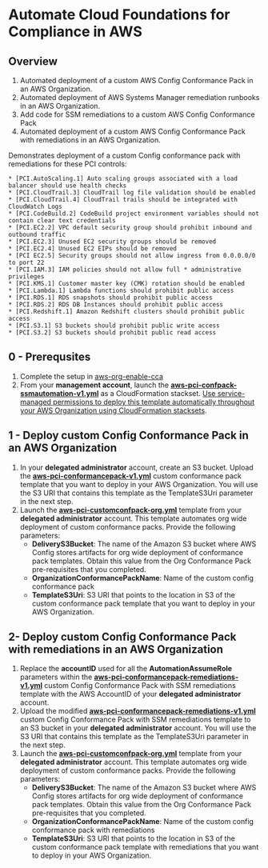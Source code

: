 <p align="center">
</p>

# Automate Cloud Foundations for Compliance in AWS



## Overview

1. Automated deployment of a custom AWS Config Conformance Pack in an AWS Organization. 
2. Automated deployment of AWS Systems Manager remediation runbooks in an AWS Organization. 
3. Add code for SSM remediations to a custom AWS Config Conformance Pack
4. Automated deployment of a custom AWS Config Conformance Pack with remediations in an AWS Organization. 

Demonstrates deployment of a custom Config conformance pack with remediations for these PCI controls:

```
* [PCI.AutoScaling.1] Auto scaling groups associated with a load balancer should use health checks
* [PCI.CloudTrail.3] CloudTrail log file validation should be enabled
* [PCI.CloudTrail.4] CloudTrail trails should be integrated with CloudWatch Logs
* [PCI.CodeBuild.2] CodeBuild project environment variables should not contain clear text credentials
* [PCI.EC2.2] VPC default security group should prohibit inbound and outbound traffic
* [PCI.EC2.3] Unused EC2 security groups should be removed
* [PCI.EC2.4] Unused EC2 EIPs should be removed
* [PCI EC2.5] Security groups should not allow ingress from 0.0.0.0/0 to port 22 
* [PCI.IAM.3] IAM policies should not allow full * administrative privileges
* [PCI.KMS.1] Customer master key (CMK) rotation should be enabled
* [PCI.Lambda.1] Lambda functions should prohibit public access
* [PCI.RDS.1] RDS snapshots should prohibit public access
* [PCI.RDS.2] RDS DB Instances should prohibit public access
* [PCI.Redshift.1] Amazon Redshift clusters should prohibit public access
* [PCI.S3.1] S3 buckets should prohibit public write access
* [PCI.S3.2] S3 buckets should prohibit public read access
```


## 0 - Prerequsites
1. Complete the setup in [aws-org-enable-cca](https://github.com/aws-samples/aws-cloud-compliance-assurance/tree/main/aws-org-enable-cca)
2. From your **management account**, launch the [**aws-pci-confpack-ssmautomation-v1.yml**](https://github.com/aws-samples/aws-cloud-compliance-assurance/blob/main/aws-org-custom-conformancepacks/cft/aws-pci-confpack-ssmautomation-v1.yml) as a CloudFormation stackset. [Use service-managed permissions to deploy this template automatically throughout your AWS Organization using CloudFormation stacksets](https://docs.aws.amazon.com/AWSCloudFormation/latest/UserGuide/stacksets-getting-started-create.html#stacksets-orgs-associate-stackset-with-org). 


## 1 - Deploy custom Config Conformance Pack in an AWS Organization

1. In your **delegated administrator** account, create an S3 bucket. Upload the [**aws-pci-conformancepack-v1.yml**](https://github.com/aws-samples/aws-cloud-compliance-assurance/blob/main/aws-org-custom-conformancepacks/cft/aws-pci-conformancepack-v1.yml) custom conformance pack template that you want to deploy in your AWS Organization. You will use the S3 URI that contains this template as the TemplateS3Uri parameter in the next step.
2. Launch the [**aws-pci-customconfpack-org.yml**](https://github.com/aws-samples/aws-cloud-compliance-assurance/blob/main/aws-org-custom-conformancepacks/cft/aws-pci-custom-confpack-org.yml) template from your **delegated administrator** account. This template automates org wide deployment of custom conformance packs. Provide the following parameters:
	- **DeliveryS3Bucket**: The name of the Amazon S3 bucket where AWS Config stores artifacts for org wide deployment of conformance pack templates. Obtain this value from the Org Conformance Pack pre-requisites that you completed.
	- **OrganizationConformancePackName**: Name of the custom config conformance pack
	- **TemplateS3Uri**: S3 URI that points to the location in S3 of the custom conformance pack template that you want to deploy in your AWS Organization. 

## 2-  Deploy custom Config Conformance Pack with remediations in an AWS Organization

1. Replace the **accountID** used for all the **AutomationAssumeRole** parameters within the [**aws-pci-conformancepack-remediations-v1.yml**](https://github.com/aws-samples/aws-cloud-compliance-assurance/blob/main/aws-org-custom-conformancepacks/cft/aws-pci-conformancepack-remediations-v1.yml) custom Config Conformance Pack with SSM remediations template with the AWS AccountID of your **delegated administrator** account.
2. Upload the modified [**aws-pci-conformancepack-remediations-v1.yml**](https://github.com/aws-samples/aws-cloud-compliance-assurance/blob/main/aws-org-custom-conformancepacks/cft/aws-pci-conformancepack-remediations-v1.yml) custom Config Conformance Pack with SSM remediations template to an S3 bucket in your **delegated administrator** account. You will use the S3 URI that contains this template as the TemplateS3Uri parameter in the next step.
3. Launch the [**aws-pci-customconfpack-org.yml**](https://github.com/aws-samples/aws-cloud-compliance-assurance/blob/main/aws-org-custom-conformancepacks/cft/aws-pci-custom-confpack-org.yml) template from your **delegated administrator** account. This template automates org wide deployment of custom conformance packs. Provide the following parameters:
	- **DeliveryS3Bucket**: The name of the Amazon S3 bucket where AWS Config stores artifacts for org wide deployment of conformance pack templates. Obtain this value from the Org Conformance Pack pre-requisites that you completed.
	- **OrganizationConformancePackName**: Name of the custom config conformance pack with remediations
	- **TemplateS3Uri**: S3 URI that points to the location in S3 of the custom conformance pack template with remediations that you want to deploy in your AWS Organization. 


